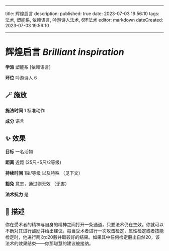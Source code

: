 
---
title: 辉煌启言
description: 
published: true
date: 2023-07-03 19:56:10
tags: 法术, 塑能系, 依赖语言, 吟游诗人法术, 6环法术
editor: markdown
dateCreated: 2023-07-03 19:56:10

---

# **辉煌启言** *Brilliant inspiration*

**学派** 塑能系 \[依赖语言\] 

**环位** 吟游诗人 6

## 🪄 施放

**施法时间** 1 标准动作

**成分** 语言

## ✨ 效果 

**目标** 一名活物 

**距离** 近距 (25尺+5尺/2等级)  

**持续时间** 1轮/等级 以及特殊 （见下文） 

**豁免** 意志，通过则无效 （无害）

**法术抗力** 是

## 📖 描述

你在受术者的精神与自身的精神之间打开一条通道，只要法术仍在生效，你就可以不断对其进行鼓励并给出建议。每当受术者进行一次攻击检定，属性检定或者技能检定时，他进行两次d20骰并取较好的结果。如果其中任何检定骰出自然20，该法术的效果结束——你那聪慧的建议被接纳。
    